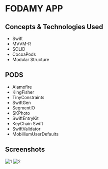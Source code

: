 # FODAMY APP

## Concepts & Technologies Used
- Swift
- MVVM-R
- SOLID
- CocoaPods
- Modular Structure
  
## PODS
- Alamofire
- KingFisher
- TinyConstraints
- SwiftGen
- SegmentIO
- SKPhoto
- SwiftEntryKit
- KeyChain Swift
- SwiftValidator
- MobilliumUserDefaults

## Screenshots
![1](https://github.com/sehribany/Fodamy/assets/65239293/7dc9e63d-bae7-4eab-a508-7c097dee0bd7)
![2](https://github.com/sehribany/Fodamy/assets/65239293/ce4f2131-ccd1-46c6-83e2-6a939c30c099)



